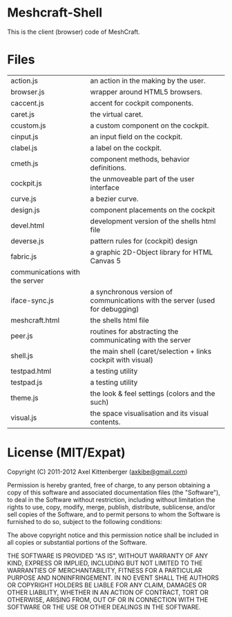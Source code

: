 Meshcraft-Shell
===============
This is the client (browser) code of MeshCraft.

Files
=====
<table>

 <tr><td>   action.js
</td><td>   an action in the making by the user.
</td></tr>

 <tr><td>   browser.js
</td><td>   wrapper around HTML5 browsers.
</td></tr>
 
 <tr><td>   caccent.js
</td><td>   accent for cockpit components.
</td></tr>
 
 <tr><td>   caret.js
</td><td>   the virtual caret.
</td></tr>

 <tr><td>   ccustom.js
</td><td>   a custom component on the cockpit.
</td></tr>
 
 <tr><td>   cinput.js
</td><td>   an input field on the cockpit.
</td></tr>

 <tr><td>   clabel.js
</td><td>   a label on the cockpit.
</td></tr>
 
 <tr><td>   cmeth.js
</td><td>   component methods, behavior definitions.
</td></tr>

 <tr><td>   cockpit.js
</td><td>   the unmoveable part of the user interface
</td></tr>
 
 <tr><td>   curve.js
</td><td>   a bezier curve.
</td></tr>

 <tr><td>   design.js
</td><td>   component placements on the cockpit
</td></tr>
 
 <tr><td>   devel.html
</td><td>   development version of the shells html file
</td></tr>

 <tr><td>   deverse.js
</td><td>   pattern rules for (cockpit) design
</td></tr>
 
 <tr><td>   fabric.js
</td><td>   a graphic 2D-Object library for HTML Canvas 5
</td></tr>

 <tr><tda   iface-async.js
</td><td>   communications with the server
</td></tr>

 <tr><td>   iface-sync.js
</td><td>   a synchronous version of communications with the server (used for debugging)
</td></tr>

 <tr><td>   meshcraft.html
</td><td>   the shells html file
</td></tr>

 <tr><td>   peer.js
</td><td>   routines for abstracting the communicating with the server
</td></tr>

 <tr><td>   shell.js
</td><td>   the main shell (caret/selection + links cockpit with visual)
</td></tr>

 <tr><td>   testpad.html
</td><td>   a testing utility
</td></tr>

 <tr><td>   testpad.js
</td><td>   a testing utility
</td></tr>

 <tr><td>   theme.js
</td><td>   the look & feel settings (colors and the such)
</td></tr>

 <tr><td>   visual.js
</td><td>   the space visualisation and its visual contents.
</td></tr>

</table>

License (MIT/Expat)
===================
Copyright (C) 2011-2012 Axel Kittenberger (axkibe@gmail.com)

Permission is hereby granted, free of charge, to any person obtaining a copy of this software and associated documentation files (the "Software"), to deal in the Software without restriction, including without limitation the rights to use, copy, modify, merge, publish, distribute, sublicense, and/or sell copies of the Software, and to permit persons to whom the Software is furnished to do so, subject to the following conditions:

The above copyright notice and this permission notice shall be included in all copies or substantial portions of the Software.

THE SOFTWARE IS PROVIDED "AS IS", WITHOUT WARRANTY OF ANY KIND, EXPRESS OR IMPLIED, INCLUDING BUT NOT LIMITED TO THE WARRANTIES OF MERCHANTABILITY, FITNESS FOR A PARTICULAR PURPOSE AND NONINFRINGEMENT. IN NO EVENT SHALL THE AUTHORS OR COPYRIGHT HOLDERS BE LIABLE FOR ANY CLAIM, DAMAGES OR OTHER LIABILITY, WHETHER IN AN ACTION OF CONTRACT, TORT OR OTHERWISE, ARISING FROM, OUT OF OR IN CONNECTION WITH THE SOFTWARE OR THE USE OR OTHER DEALINGS IN THE SOFTWARE.

